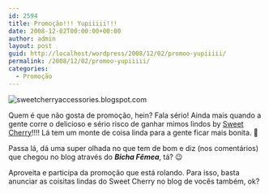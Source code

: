 ```yaml
---
id: 2594
title: Promoção!!! Yupiiiii!!!
date: 2008-12-02T00:00:00+00:00
author: admin
layout: post
guid: http://localhost/wordpress/2008/12/02/promoo-yupiiiii/
permalink: /2008/12/02/promoo-yupiiiii/
categories:
  - Promoção
---
```

 <img title="sweetcherryaccessories.blogspot.com" style="display:block;float:none;margin-left:auto;margin-right:auto;" alt="sweetcherryaccessories.blogspot.com" src="http://3.bp.blogspot.com/_jiqpSCp5zPE/STLNxUeRKyI/AAAAAAAAB4c/q43tkwH7_3Q/s320/043.JPG" />

Quem é que não gosta de promoção, hein? Fala sério! Ainda mais quando a gente corre o delicioso e sério risco de ganhar mimos lindos by <a href="http://sweetcherryaccessories.blogspot.com/" target="_blank">Sweet Cherry</a>!!!! Lá tem um monte de coisa linda para a gente ficar mais bonita. 🙂

Passa lá, dá uma super olhada no que tem de bom e diz (nos comentários) que chegou no blog através do **_Bicha Fêmea_**, tá? 😉

Aproveita e participa da promoção que está rolando. Para isso, basta anunciar as coisitas lindas do Sweet Cherry no blog de vocês também, ok?